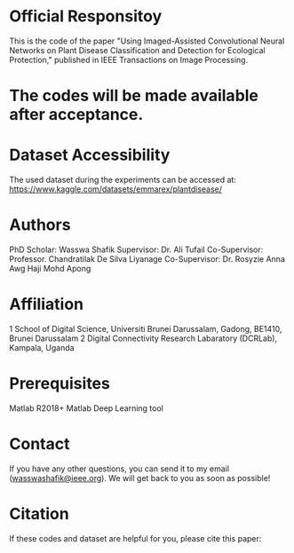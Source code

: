 # Official Responsitoy 
This is the code of the paper "Using Imaged-Assisted Convolutional Neural Networks on Plant Disease Classification and Detection for Ecological Protection," published in IEEE Transactions on Image Processing. 

# The codes will be made available after acceptance.

# Dataset Accessibility 
The used dataset during the experiments can be accessed at: https://www.kaggle.com/datasets/emmarex/plantdisease/  

# Authors
PhD Scholar: 	  Wasswa Shafik
Supervisor:  	  Dr. Ali Tufail
Co-Supervisor:	Professor. Chandratilak De Silva Liyanage
Co-Supervisor:	Dr. Rosyzie Anna Awg Haji Mohd Apong

# Affiliation
1 School of Digital Science, Universiti Brunei Darussalam, Gadong, BE1410, Brunei Darussalam 
2 Digital Connectivity Research Labaratory (DCRLab), Kampala, Uganda


# Prerequisites
Matlab R2018+
Matlab Deep Learning tool


# Contact
If you have any other questions, you can send it to my email (wasswashafik@ieee.org). We will get back to you as soon as possible!


# Citation
If these codes and dataset are helpful for you, please cite this paper:
